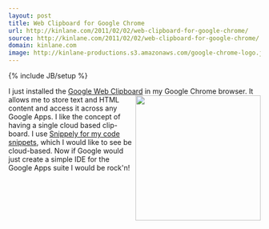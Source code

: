```yaml
---
layout: post
title: Web Clipboard for Google Chrome
url: http://kinlane.com/2011/02/02/web-clipboard-for-google-chrome/
source: http://kinlane.com/2011/02/02/web-clipboard-for-google-chrome/
domain: kinlane.com
image: http://kinlane-productions.s3.amazonaws.com/google-chrome-logo.jpg
---
```

{% include JB/setup %}

<p>
     I just installed the <a href="https://chrome.google.com/extensions/detail/idonmcopbgceobhkdbikbdellmdogkih?hl=en-US" target="_blank">Google Web Clipboard</a> in my Google Chrome browser.<img class="c1" src="http://kinlane-productions.s3.amazonaws.com/google-chrome-logo.jpg" alt="" width="250" align="right" /> It allows me to store text and HTML content and access it across any Google Apps. I like the concept of having a single cloud based clip-board. I use <a href="http://www.kinlane.com/2010/12/snippely-code-management/">Snippely for my code snippets</a>, which I would like to see be cloud-based. Now if Google would just create a simple IDE for the Google Apps suite I would be rock'n!
</p>